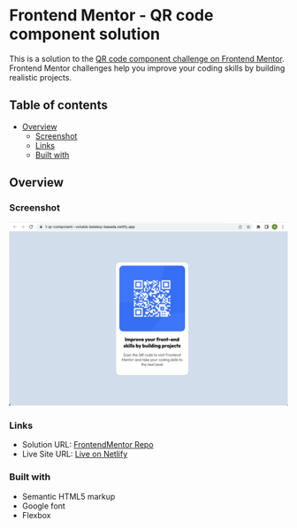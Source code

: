 # Frontend Mentor - QR code component solution

This is a solution to the [QR code component challenge on Frontend Mentor](https://www.frontendmentor.io/challenges/qr-code-component-iux_sIO_H). Frontend Mentor challenges help you improve your coding skills by building realistic projects.

## Table of contents

- [Overview](#overview)
  - [Screenshot](#screenshot)
  - [Links](#links)
  - [Built with](#built-with)


## Overview

### Screenshot

![Screenshot](./images/screenshot-qr-component.png)

### Links

- Solution URL: [FrontendMentor Repo](https://github.com/gracepal/FrontentMentor)
- Live Site URL: [Live on Netlify](https://main--unrivaled-brigadeiros-cd2dae.netlify.app/)

### Built with

- Semantic HTML5 markup
- Google font
- Flexbox
